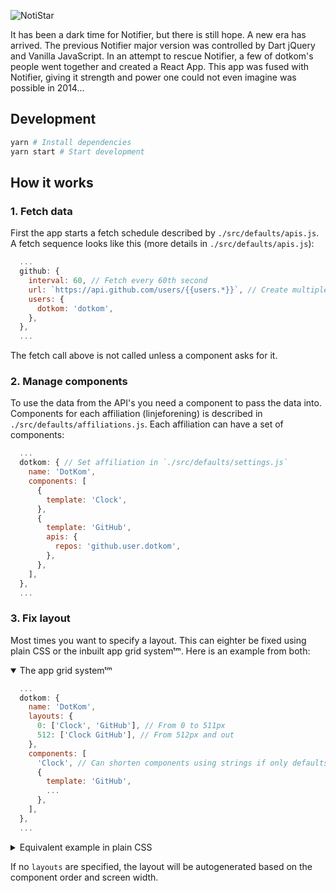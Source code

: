 ![NotiStar](https://i.imgur.com/i78hOG1.png)

<!--![Storytime](https://i.imgur.com/ZXXFkQM.png)-->

It has been a dark time for
Notifier, but there is still
hope. A new era has arrived.
The previous Notifier major version
was controlled by Dart jQuery and
Vanilla JavaScript. In an attempt
to rescue Notifier, a few of
dotkom's people went together
and created a React App. This app
was fused with Notifier, giving
it strength and power one could
not even imagine was possible
in 2014...

## Development

```bash
yarn # Install dependencies
yarn start # Start development
```

## How it works

### 1. Fetch data

First the app starts a fetch schedule described by `./src/defaults/apis.js`. A fetch sequence looks like this (more details in `./src/defaults/apis.js`):

```javascript
  ...
  github: {
    interval: 60, // Fetch every 60th second
    url: `https://api.github.com/users/{{users.*}}`, // Create multiple URLs from users. Currently 'dotkom' is the only user
    users: {
      dotkom: 'dotkom',
    },
  },
  ...
```

The fetch call above is not called unless a component asks for it.

### 2. Manage components

To use the data from the API's you need a component to pass the data into. Components for each affiliation (linjeforening) is described in `./src/defaults/affiliations.js`. Each affiliation can have a set of components:

```javascript
  ...
  dotkom: { // Set affiliation in `./src/defaults/settings.js`
    name: 'DotKom',
    components: [
      {
        template: 'Clock',
      },
      {
        template: 'GitHub',
        apis: {
          repos: 'github.user.dotkom',
        },
      },
    ],
  },
  ...
```

### 3. Fix layout

Most times you want to specify a layout. This can eighter be fixed using plain CSS or the inbuilt app grid systemᵗᵐ. Here is an example from both:

<details open>
<summary>The app grid systemᵗᵐ</summary>

```javascript
  ...
  dotkom: {
    name: 'DotKom',
    layouts: {
      0: ['Clock', 'GitHub'], // From 0 to 511px
      512: ['Clock GitHub'], // From 512px and out
    },
    components: [
      'Clock', // Can shorten components using strings if only defaults are used
      {
        template: 'GitHub',
        ...
      },
    ],
  },
  ...
```

</details>

<details>
<summary>Equivalent example in plain CSS</summary>

```javascript
  ...
  dotkom: {
    name: 'DotKom',
    layouts: {}, // Deactivate layout generator
    css: `
    .Components {
      grid-template: "Clock" "GitHub" / 1fr;
    }
    @media (min-width: 512px) {
      .Components {
        grid-template: "Clock GitHub" / 1fr 1fr;
      }
    }`,
    components: [
      'Clock',
      {
        template: 'GitHub',
        ...
      },
    ],
  },
  ...
```

</details>

If no `layouts` are specified, the layout will be autogenerated based on the component order and screen width.
